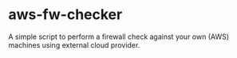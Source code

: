 # aws-fw-checker

A simple script to perform a firewall check against your own (AWS) machines using external cloud provider.
